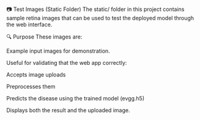 📷 Test Images (Static Folder)
The static/ folder in this project contains sample retina images that can be used to test the deployed model through the web interface.

🔍 Purpose
These images are:

Example input images for demonstration.

Useful for validating that the web app correctly:

Accepts image uploads

Preprocesses them

Predicts the disease using the trained model (evgg.h5)

Displays both the result and the uploaded image.


